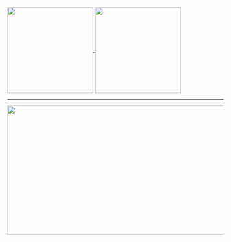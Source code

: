 <a href="https://github.com/anuraghazra/github-readme-stats">
  <img height=200 align="center" src="https://github-readme-stats.vercel.app/api?username=ddol9" />
</a>
<a href="https://github.com/anuraghazra/github-readme-stats">
  <img height=200 align="center" src="https://github-readme-stats.vercel.app/api/top-langs?username=ddol9&layout=compact&langs_count=8" />
</a>

----
<a href="https://github.com/devxb/gitanimals">
<img
  src="https://render.gitanimals.org/farms/ddol9"
  width="600"
  height="300"
/>
</a>
